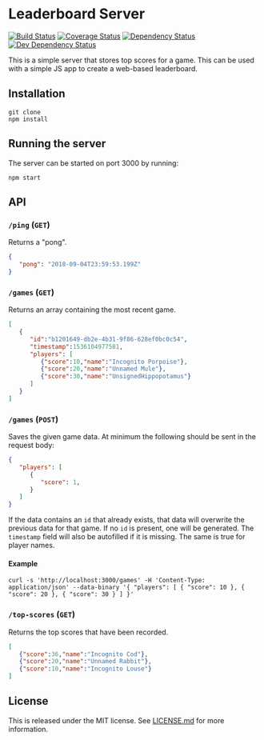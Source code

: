 # Leaderboard Server

[![Build Status](https://travis-ci.org/onebytegone/leaderboard-server.svg?branch=master)](https://travis-ci.org/onebytegone/leaderboard-server)
[![Coverage Status](https://coveralls.io/repos/github/onebytegone/leaderboard-server/badge.svg?branch=master)](https://coveralls.io/github/onebytegone/leaderboard-server?branch=master)
[![Dependency Status](https://david-dm.org/onebytegone/leaderboard-server.svg)](https://david-dm.org/onebytegone/leaderboard-server)
[![Dev Dependency Status](https://david-dm.org/onebytegone/leaderboard-server/dev-status.svg)](https://david-dm.org/onebytegone/leaderboard-server?type=dev)

This is a simple server that stores top scores for a game. This can be used
with a simple JS app to create a web-based leaderboard.

## Installation

```
git clone
npm install
```

## Running the server

The server can be started on port 3000 by running:

```
npm start
```

## API

### `/ping` (`GET`)

Returns a "pong".

```json
{
   "pong": "2018-09-04T23:59:53.199Z"
}
```

### `/games` (`GET`)

Returns an array containing the most recent game.

```json
[
   {
      "id":"b1201649-db2e-4b31-9f86-628ef0bc0c54",
      "timestamp":1536104977581,
      "players": [
         {"score":10,"name":"Incognito Porpoise"},
         {"score":20,"name":"Unnamed Mule"},
         {"score":30,"name":"UnsignedHippopotamus"}
      ]
   }
]
```

### `/games` (`POST`)

Saves the given game data. At minimum the following should be sent in the
request body:

```json
{
   "players": [
      {
         "score": 1,
      }
   ]
}
```

If the data contains an `id` that already exists, that data will overwrite the
previous data for that game. If no `id` is present, one will be generated. The
`timestamp` field will also be autofilled if it is missing. The same is true
for player names.

#### Example

```
curl -s 'http://localhost:3000/games' -H 'Content-Type: application/json' --data-binary '{ "players": [ { "score": 10 }, { "score": 20 }, { "score": 30 } ] }'
```

### `/top-scores` (`GET`)

Returns the top scores that have been recorded.

```json
[
   {"score":36,"name":"Incognito Cod"},
   {"score":20,"name":"Unnamed Rabbit"},
   {"score":10,"name":"Incognito Louse"}
]
```

## License

This is released under the MIT license. See [LICENSE.md](LICENSE.md) for more
information.
